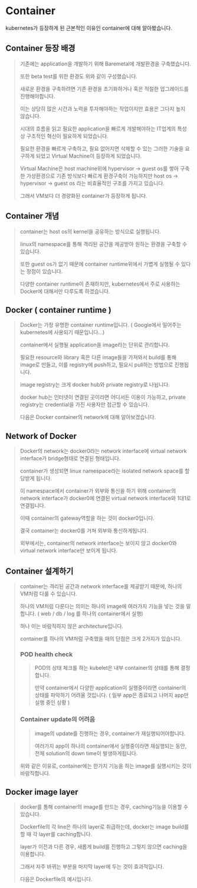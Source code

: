 # Container

kubernetes가 등장하게 된 근본적인 이유인 container에 대해 알아봤습니다.

## Container 등장 배경
>
> 기존에는 application을 개발하기 위해 Baremetal에 개발환경을 구축했습니다. 
> 
> 또한 beta test를 위한 환경도 위와 같이 구성했습니다.
> 
> 새로운 환경을 구축하려면 기존 환경을 초기화하거나 혹은 적절한 업그레이드를 진행해야합니다.
> 
> 이는 상당히 많은 시간과 노력을 투자해야하는 작업이지만 효용은 그다지 높지 않습니다.
> 
> 시대의 흐름을 읽고 필요한 application을 빠르게 개발해야하는 IT업계의 특성상 구조적인 혁신이 필요하게 되었습니다.
>
> 필요한 환경을 빠르게 구축하고, 필요 없어지면 삭제할 수 있는 그러한 기술을 요구하게 되었고 Virtual Machine이 등장하게 되었습니다.
> 
> Virtual Machine은 host machine위에 hypervisor -> guest os를 쌓아 구축한 가상환경으로 기존 방식보다 빠르게 환경구축이 가능하지만 host os -> hypervisor -> guest os 라는 비효율적인 구조를 가지고 있습니다.
>
> 그래서 VM보다 더 경량화된 container가 등장하게 됩니다.
>

## Container 개념
>
> container는 host os의 kernel을 공유하는 방식으로 실행됩니다.
>
> linux의 namespace를 통해 격리된 공간을 제공받아 원하는 환경을 구축할 수 있습니다.
>
> 또한 guest os가 없기 때문에 container runtime위에서 가볍게 실행될 수 있다는 장점이 있습니다.
>
> 다양한 container runtime이 존재하지만, kubernetes에서 주로 사용하는 Docker에 대해서만 다루도록 하겠습니다.
>

## Docker ( container runtime )
>
> Docker는 가장 유명한 container runtime입니다. ( Google에서 밀어주는 kubernetes에 사용되기 때문입니다...)
>
> container에서 실행될 application을 image라는 단위로 관리합니다.
>
> 필요한 resource와 library 혹은 다른 image들을 가져와서 build를 통해 image로 만들고, 이를 registry에 push하고, 필요시 pull하는 방법으로 진행됩니다.
>
> image registry는 크게 docker hub와 private registry로 나뉩니다.
>
> docker hub는 인터넷이 연결된 곳이라면 어디서든 이용이 가능하고, private registry는 credential을 가진 사용자만 접근할 수 있습니다.
>
> 다음은 Docker container의 network에 대해 알아보겠습니다.
>

## Network of Docker
>
> Docker의 network는 docker0라는 network interface에 virtual network interface가 bridge형태로 연결된 형태입니다.
>
> container가 생성되면 linux namespace라는 isolated network space를 할당받게 됩니다.
>
> 이 namespace에서 container가 외부와 통신을 하기 위해 container의 network interface가 docker0에 연결된 virtual network  interface와 1대1로 연결됩니다.
> 
> 이때 container의 gateway역할을 하는 것이 docker0입니다.
>
> 결국 container는 docker0를 거쳐 외부와 통신하게됩니다.
> 
> 외부에서는, container의 network interface는 보이지 않고 docker0와 virtual network interface만 보이게 됩니다.
>

## Container 설계하기
>
> container는 격리된 공간과 network interface를 제공받기 때문에, 하나의 VM처럼 다룰 수 있습니다.
>
> 하나의 VM처럼 다룬다는 의미는 하나의 image에 여러가지 기능을 넣는 것을 말합니다. ( web / db / log 를 하나의 container에서 실행)
>
> 허나 이는 바람직하지 않은 architecture입니다.
>
> container를 하나의 VM처럼 구축했을 때의 단점은 크게 2가지가 있습니다.
>
> ### POD health check
> >
> > POD의 상태 체크를 하는 kubelet은 내부 container의 상태를 통해 결정합니다.
> >
> > 만약 container에서 다양한 application이 실행중이라면 container의 상태를 파악하기 어려울 것입니다. ( 일부 app은 종료되고 나머지 app만 실행 중인 상황 )
> >
> ### Container update의 어려움
> >
> > image의 update를 진행하는 경우, container가 재실행되어야합니다.
> >
> > 여러가지 app이 하나의 container에서 실행중이라면 재실행되는 동안, 전체 solution의 down time이 발생하게됩니다.
> >
>
> 위와 같은 이유로, container에는 한가지 기능을 하는 image를 실행시키는 것이 바람직합니다.
>

## Docker image layer
>
> docker를 통해 container의 image를 만드는 경우, caching기능을 이용할 수 있습니다.
>
> Dockerfile의 각 line은 하나의 layer로 취급하는데, docker는 image build를 할 때 각 layer를 caching합니다.
>
> layer가 이전과 다른 경우, 새롭게 build를 진행하고 그렇지 않으면 caching을 이용합니다.
>
> 그래서 자주 바뀌는 부분을 마지막 layer에 두는 것이 효과적입니다.
>
> 다음은 Dockerfile의 예시입니다.
>
> 
>

